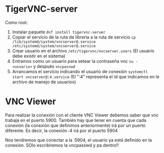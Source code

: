 # TigerVNC-server
Como root:
1. Instalar paquete `dnf install tigervnc-server`
2. Copiar el servicio de la ruta de libreria a la ruta de servicio `cp /lib/systemd/system/vncserver@.service /etc/systemd/system/vncserver@.service`
3. Crear usuario en el archivo `/etc/tigervnc/nvcserver.users` (El usuario debe existir en el sistema)
4. Entramos como un usuario para setear la contraseña vnc `su - <usuario>` y después `vncpasswd`
5. Arrancamos el servicio indicando el usuario de conexión `systemctl start vncserver@:4.service` (El ":4" representa el id que indicamos en le archivo de manejo de usuarios)

# VNC Viewer
Para realizar la conexión con el cliente VNC Viewer debemos saber que vnc trabaja en el puerto 5900. También hay que tener en cuenta que cada conexión (la conexión que definimos anteriormente) irá por un puerto diferente. Es decir, la conexión :4 irá por el puerto 5904

Nos tendremos que conectar a la <ip>:5904, el usuario ya está definido en la conexión. SOlo escribiremos la vncpasswd y pa dentro!!